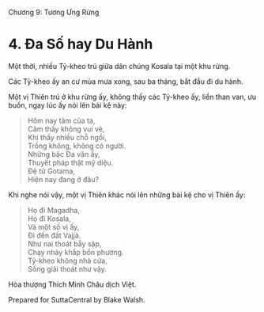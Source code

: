  

Chương 9: Tương Ưng Rừng

# 4\. Ða Số hay Du Hành

Một thời, nhiều Tỷ-kheo trú giữa dân chúng Kosala tại một khu rừng.

Các Tỷ-kheo ấy an cư mùa mưa xong, sau ba tháng, bắt đầu đi du hành.

Một vị Thiên trú ở khu rừng ấy, không thấy các Tỷ-kheo ấy, liền than van, ưu buồn, ngay lúc ấy nói lên bài kệ này:

> Hôm nay tâm của ta,  
> Cảm thấy không vui vẻ,  
> Khi thấy nhiều chỗ ngồi,  
> Trống không, không có người.  
> Những bậc Ða văn ấy,  
> Thuyết pháp thật mỹ diệu.  
> Ðệ tử Gotama,  
> Hiện nay đang ở đâu?

Khi nghe nói vậy, một vị Thiên khác nói lên những bài kệ cho vị Thiên ấy:

> Họ đi Magadha,  
> Họ đi Kosala,  
> Và một số vị ấy,  
> Ði đến đất Vajjà.  
> Như nai thoát bẫy sập,  
> Chạy nhảy khắp bốn phương.  
> Tỷ-kheo không nhà cửa,  
> Sống giải thoát như vậy.

Hòa thượng Thích Minh Châu dịch Việt.

Prepared for SuttaCentral by Blake Walsh.